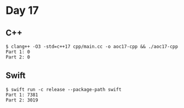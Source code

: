 # Day 17

## C++

```shell
$ clang++ -O3 -std=c++17 cpp/main.cc -o aoc17-cpp && ./aoc17-cpp
Part 1: 0
Part 2: 0
```

## Swift

```shell
$ swift run -c release --package-path swift
Part 1: 7381
Part 2: 3019
```
